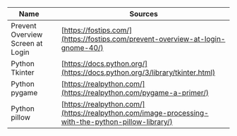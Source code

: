 | Name |  | Sources |
| --- | --- |  --- |
| Prevent Overview Screen at Login | |[https://fostips.com/](https://fostips.com/prevent-overview-at-login-gnome-40/)|
| Python Tkinter | |[https://docs.python.org/](https://docs.python.org/3/library/tkinter.html)|
| Python pygame | |[https://realpython.com/](https://realpython.com/pygame-a-primer/)|
| Python pillow | |[https://realpython.com/](https://realpython.com/image-processing-with-the-python-pillow-library/)|

